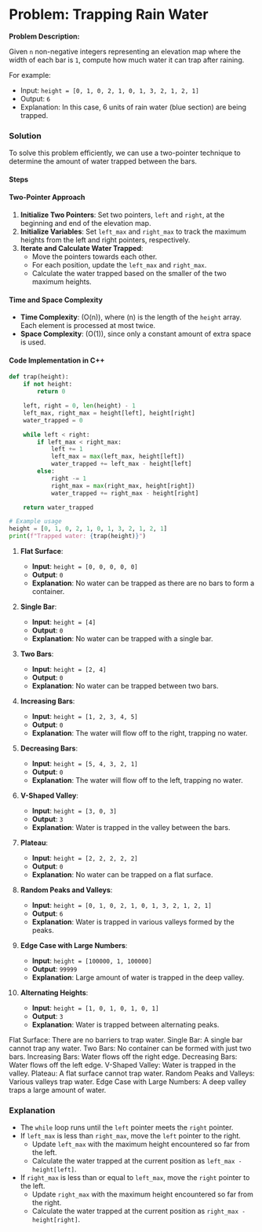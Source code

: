 # Problem: Trapping Rain Water

**Problem Description:**

Given `n` non-negative integers representing an elevation map where the width of each bar is `1`, compute how much water it can trap after raining.

For example:

- Input: `height = [0, 1, 0, 2, 1, 0, 1, 3, 2, 1, 2, 1]`
- Output: `6`
- Explanation: In this case, 6 units of rain water (blue section) are being trapped.

### Solution

To solve this problem efficiently, we can use a two-pointer technique to determine the amount of water trapped between the bars.

#### Steps

#### Two-Pointer Approach

1. **Initialize Two Pointers**: Set two pointers, `left` and `right`, at the beginning and end of the elevation map.
2. **Initialize Variables**: Set `left_max` and `right_max` to track the maximum heights from the left and right pointers, respectively.
3. **Iterate and Calculate Water Trapped**:
   - Move the pointers towards each other.
   - For each position, update the `left_max` and `right_max`.
   - Calculate the water trapped based on the smaller of the two maximum heights.

#### Time and Space Complexity

- **Time Complexity**: \(O(n)\), where \(n\) is the length of the `height` array. Each element is processed at most twice.
- **Space Complexity**: \(O(1)\), since only a constant amount of extra space is used.

#### Code Implementation in C++
<!-- 
```cpp
#include <iostream>
#include <vector>
using namespace std;

int trap(vector<int>& height) {
    int n = height.size();
    if (n == 0) return 0;

    int left = 0, right = n - 1;
    int leftMax = 0, rightMax = 0;
    int water = 0;

    while (left <= right) {
        if (height[left] <= height[right]) {
            if (height[left] >= leftMax) {
                leftMax = height[left];
            } else {
                water += leftMax - height[left];
            }
            ++left;
        } else {
            if (height[right] >= rightMax) {
                rightMax = height[right];
            } else {
                water += rightMax - height[right];
            }
            --right;
        }
    }

    return water;
}

// Utility function to print the result
void printResult(int result) {
    cout << "Amount of trapped water: " << result << endl;
}

int main() {
    vector<int> height = {0, 1, 0, 2, 1, 0, 1, 3, 2, 1, 2, 1};

    int result = trap(height);

    printResult(result);

    return 0;
}
``` -->

```python
def trap(height):
    if not height:
        return 0

    left, right = 0, len(height) - 1
    left_max, right_max = height[left], height[right]
    water_trapped = 0

    while left < right:
        if left_max < right_max:
            left += 1
            left_max = max(left_max, height[left])
            water_trapped += left_max - height[left]
        else:
            right -= 1
            right_max = max(right_max, height[right])
            water_trapped += right_max - height[right]

    return water_trapped

# Example usage
height = [0, 1, 0, 2, 1, 0, 1, 3, 2, 1, 2, 1]
print(f"Trapped water: {trap(height)}")
```

1. **Flat Surface**:
    - **Input**: `height = [0, 0, 0, 0, 0]`
    - **Output**: `0`
    - **Explanation**: No water can be trapped as there are no bars to form a container.

2. **Single Bar**:
    - **Input**: `height = [4]`
    - **Output**: `0`
    - **Explanation**: No water can be trapped with a single bar.

3. **Two Bars**:
    - **Input**: `height = [2, 4]`
    - **Output**: `0`
    - **Explanation**: No water can be trapped between two bars.

4. **Increasing Bars**:
    - **Input**: `height = [1, 2, 3, 4, 5]`
    - **Output**: `0`
    - **Explanation**: The water will flow off to the right, trapping no water.

5. **Decreasing Bars**:
    - **Input**: `height = [5, 4, 3, 2, 1]`
    - **Output**: `0`
    - **Explanation**: The water will flow off to the left, trapping no water.

6. **V-Shaped Valley**:
    - **Input**: `height = [3, 0, 3]`
    - **Output**: `3`
    - **Explanation**: Water is trapped in the valley between the bars.

7. **Plateau**:
    - **Input**: `height = [2, 2, 2, 2, 2]`
    - **Output**: `0`
    - **Explanation**: No water can be trapped on a flat surface.

8. **Random Peaks and Valleys**:
    - **Input**: `height = [0, 1, 0, 2, 1, 0, 1, 3, 2, 1, 2, 1]`
    - **Output**: `6`
    - **Explanation**: Water is trapped in various valleys formed by the peaks.

9. **Edge Case with Large Numbers**:
    - **Input**: `height = [100000, 1, 100000]`
    - **Output**: `99999`
    - **Explanation**: Large amount of water is trapped in the deep valley.

10. **Alternating Heights**:
    - **Input**: `height = [1, 0, 1, 0, 1, 0, 1]`
    - **Output**: `3`
    - **Explanation**: Water is trapped between alternating peaks.

Flat Surface: There are no barriers to trap water.
Single Bar: A single bar cannot trap any water.
Two Bars: No container can be formed with just two bars.
Increasing Bars: Water flows off the right edge.
Decreasing Bars: Water flows off the left edge.
V-Shaped Valley: Water is trapped in the valley.
Plateau: A flat surface cannot trap water.
Random Peaks and Valleys: Various valleys trap water.
Edge Case with Large Numbers: A deep valley traps a large amount of water.

### Explanation

- The `while` loop runs until the `left` pointer meets the `right` pointer.
- If `left_max` is less than `right_max`, move the `left` pointer to the right.
  - Update `left_max` with the maximum height encountered so far from the left.
  - Calculate the water trapped at the current position as `left_max - height[left]`.
- If `right_max` is less than or equal to `left_max`, move the `right` pointer to the left.
  - Update `right_max` with the maximum height encountered so far from the right.
  - Calculate the water trapped at the current position as `right_max - height[right]`.
